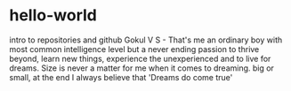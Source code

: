 # hello-world
intro to repositories and github
Gokul V S - That's me an ordinary boy with most common intelligence level but a never ending passion to thrive beyond, learn new things, experience the unexperienced and to live for dreams. Size is never a matter for me when it comes to dreaming. big or small, at the end I always believe that 'Dreams do come true'
